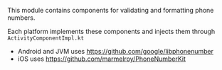 This module contains components for validating and formatting phone numbers.

Each platform implements these components and injects them through `ActivityComponentImpl.kt`

- Android and JVM uses https://github.com/google/libphonenumber
- iOS uses https://github.com/marmelroy/PhoneNumberKit
